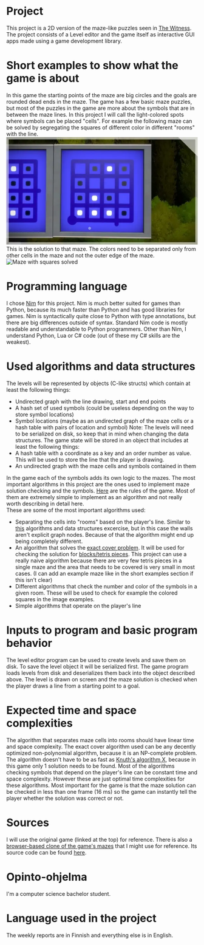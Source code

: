 # Project
This project is a 2D version of the maze-like puzzles seen in [The Witness](https://store.steampowered.com/app/210970/The_Witness/).
The project consists of a Level editor and the game itself as interactive GUI apps made using a game development library.

# Short examples to show what the game is about
In this game the starting points of the maze are big circles and the goals are rounded dead ends in the maze. The game has a few basic maze puzzles, but most of the puzzles in the game are more about the symbols that are in between the maze lines. In this project I will call the light-colored spots where symbols can be placed "cells". For example the following maze can be solved by segregating the squares of different color in different "rooms" with the line.  
![Maze with squares](the-witness-maze.webp)
This is the solution to that maze. The colors need to be separated only from other cells in the maze and not the outer edge of the maze.  
![Maze with squares solved](the-witness-maze-solution.png)

# Programming language
I chose [Nim](nim-lang.org) for this project. Nim is much better suited for games than Python, because its much faster than Python and has good libraries for games. Nim is syntactically quite close to Python with type annotations, but there are big differences outside of syntax. Standard Nim code is mostly readable and understandable to Python programmers. Other than Nim, I understand Python, Lua or C# code (out of these my C# skills are the weakest).

# Used algorithms and data structures
The levels will be represented by objects (C-like structs) which contain at least the following things:  
 - Undirected graph with the line drawing, start and end points
 - A hash set of used symbols (could be useless depending on the way to store symbol locations)
 - Symbol locations (maybe as an undirected graph of the maze cells or a hash table with pairs of location and symbol)
Note: The levels will need to be serialized on disk, so keep that in mind when changing the data structures.
The game state will be stored in an object that includes at least the following things:  
 - A hash table with a coordinate as a key and an order number as value. This will be used to store the line that the player is drawing.
 - An undirected graph with the maze cells and symbols contained in them 

In the game each of the symbols adds its own logic to the mazes. The most important algorithms in this project are the ones used to implement maze solution checking and the symbols. [Here](https://thewitness.fandom.com/wiki/Puzzle_elements) are the rules of the game. Most of them are extremely simple to implement as an algorithm and not really worth describing in detail here.  
These are some of the most important algorithms used:
 - Separating the cells into "rooms" based on the player's line. Similar to [this](https://cses.fi/tira22k/task/2329) algorithms and data structures excercise, but in this case the walls aren't explicit graph nodes. Because of that the algorithm might end up being completely different.
 - An algorithm that solves the [exact cover problem](https://www.wikiwand.com/en/Exact_cover). It will be used for checking the solution for [blocks/tetris pieces](https://thewitness.fandom.com/wiki/Puzzle_elements#Blocks). This project can use a really naive algorithm because there are very few tetris pieces in a single maze and the area that needs to be covered is very small in most cases. (I can add an example maze like in the short examples section if this isn't clear)
 - Different algorithms that check the number and color of the symbols in a given room. These will be used to check for example the colored squares in the image examples.
 - Simple algorithms that operate on the player's line

# Inputs to program and basic program behavior
The level editor program can be used to create levels and save them on disk. To save the level object it will be serialized first. The game program loads levels from disk and deserializes them back into the object described above. The level is drawn on screen and the maze solution is checked when the player draws a line from a starting point to a goal.

# Expected time and space complexities
The algorithm that separates maze cells into rooms should have linear time and space complexity. The exact cover algorithm used can be any decently optimized non-polynomial algorithm, because it is an NP-complete problem. The algorithm doesn't have to be as fast as [Knuth's algorithm X](https://www.wikiwand.com/en/Knuth%27s_Algorithm_X), because in this game only 1 solution needs to be found. Most of the algorithms checking symbols that depend on the player's line can be constant time and space complexity. However these are just optimal time complexities for these algorithms. Most important for the game is that the maze solution can be checked in less than one frame (16 ms) so the game can instantly tell the player whether the solution was correct or not.

# Sources
I will use the original game (linked at the top) for reference. There is also a [browser-based clone of the game's mazes](https://windmill.thefifthmatt.com/) that I might use for reference. Its source code can be found [here](https://github.com/thefifthmatt/windmill-client).

# Opinto-ohjelma 
I'm a computer science bachelor student.

# Language used in the project
The weekly reports are in Finnish and everything else is in English.
